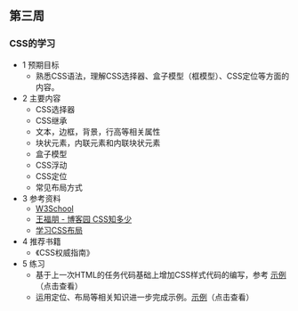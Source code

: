 ## 第三周

### CSS的学习

- 1 预期目标
  - 熟悉CSS语法，理解CSS选择器、盒子模型（框模型）、CSS定位等方面的内容。
- 2 主要内容
  - CSS选择器 
  - CSS继承 
  - 文本，边框，背景，行高等相关属性 
  - 块状元素，内联元素和内联块状元素 
  - 盒子模型
  - CSS浮动
  - CSS定位
  - 常见布局方式
- 3 参考资料
  - [W3School](http://www.w3school.com.cn/css/css_intro.asp)
  - [王福朋 - 博客园 CSS知多少](http://www.cnblogs.com/wangfupeng1988/p/4276321.html)
  - [学习CSS布局](http://zh.learnlayout.com/display.html)
- 4 推荐书籍
  - 《CSS权威指南》
- 5 练习
  - 基于上一次HTML的任务代码基础上增加CSS样式代码的编写，参考 [示例](http://7xrp04.com1.z0.glb.clouddn.com/task_1_2_1.jpg)（点击查看）
  - 运用定位、布局等相关知识进一步完成示例。[示例](http://7xrp04.com1.z0.glb.clouddn.com/task_1_5_1.jpg)（点击查看）